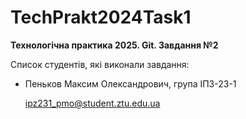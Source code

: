 # TechPrakt2024Task1
**Технологічна практика 2025. Git. Завдання №2**

Список студентів, які виконали завдання:
* Пеньков Максим Олександрович, група ІПЗ-23-1

    ipz231_pmo@student.ztu.edu.ua
